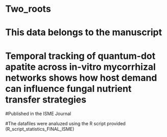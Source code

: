 # Two_roots

# This data belongs to the manuscript
# Temporal tracking of quantum-dot apatite across in-vitro mycorrhizal networks shows how host demand can influence fungal nutrient transfer strategies
#Published in the ISME Journal

#The datafiles were analuzed using the R script provided (R_script_statistics_FINAL_ISME)

